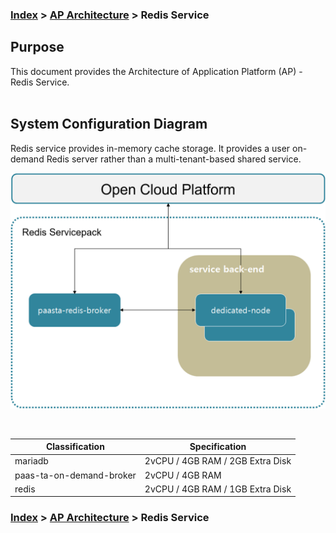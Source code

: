 ### [Index](https://github.com/PaaS-TA/Guide-eng/blob/master/README.md) > [AP Architecture](../README.md) > Redis Service

## Purpose
This document provides the Architecture of Application Platform (AP) - Redis Service.
<br><br>

## System Configuration Diagram
Redis service provides in-memory cache storage.
It provides a user on-demand Redis server rather than a multi-tenant-based shared service.


![Redis_architecture](./image/redis_architecture.png)



<br>

| Classification | Specification |
|-------|-----|
| mariadb | 2vCPU / 4GB RAM / 2GB Extra Disk |
| paas-ta-on-demand-broker | 2vCPU / 4GB RAM |
| redis | 2vCPU / 4GB RAM / 1GB Extra Disk |



### [Index](https://github.com/PaaS-TA/Guide-eng/blob/master/README.md) > [AP Architecture](../README.md) > Redis Service
